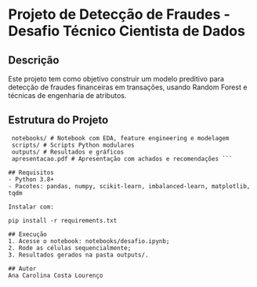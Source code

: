 # Projeto de Detecção de Fraudes - Desafio Técnico Cientista de Dados

## Descrição
Este projeto tem como objetivo construir um modelo preditivo para detecção de fraudes financeiras em transações, usando Random Forest e técnicas de engenharia de atributos.

## Estrutura do Projeto


 ``` data/ # Base de dados
  notebooks/ # Notebook com EDA, feature engineering e modelagem
  scripts/ # Scripts Python modulares
  outputs/ # Resultados e gráficos
  apresentacao.pdf # Apresentação com achados e recomendações ``` 

## Requisitos
- Python 3.8+
- Pacotes: pandas, numpy, scikit-learn, imbalanced-learn, matplotlib, tqdm

Instalar com:

pip install -r requirements.txt

## Execução
1. Acesse o notebook: notebooks/desafio.ipynb;
2. Rode as células sequencialmente;
3. Resultados gerados na pasta outputs/.

## Autor
Ana Carolina Costa Lourenço
